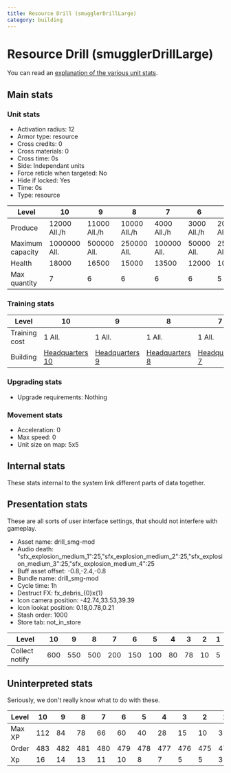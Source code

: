 ```yaml
---
title: Resource Drill (smugglerDrillLarge)
category: building
---
```


# Resource Drill (smugglerDrillLarge)

You can read an [explanation  of the various unit stats](unitexplained.md).

## Main stats

### Unit stats

  * Activation radius: 12
  * Armor type: resource
  * Cross credits: 0
  * Cross materials: 0
  * Cross time: 0s
  * Side: Independant units
  * Force reticle when targeted: No
  * Hide if locked: Yes
  * Time: 0s
  * Type: resource

|Level           |10           |9            |8            |7           |6           |5           |4           |3           |2           |1          |
|----------------|-------------|-------------|-------------|------------|------------|------------|------------|------------|------------|-----------|
|Produce         |12000  All./h|11000  All./h|10000  All./h|4000  All./h|3000  All./h|2000  All./h|1600  All./h|1550  All./h|1250  All./h|750  All./h|
|Maximum capacity|1000000  All.|500000  All. |250000  All. |100000  All.|50000  All. |25000  All. |12000  All. |7000  All.  |5000  All.  |1500  All. |
|Health          |18000        |16500        |15000        |13500       |12000       |10500       |9000        |6000        |3900        |3000       |
|Max quantity    |7            |6            |6            |6           |6           |5           |4           |3           |2           |1          |


### Training stats

|Level        |10                                |9                                |8                                |7                                |6                                |5                                |4                                |3                                |2                                |1                                |
|-------------|----------------------------------|---------------------------------|---------------------------------|---------------------------------|---------------------------------|---------------------------------|---------------------------------|---------------------------------|---------------------------------|---------------------------------|
|Training cost|1 All.                            |1 All.                           |1 All.                           |1 All.                           |1 All.                           |1 All.                           |1 All.                           |1 All.                           |300$                             |150$                             |
|Building     |[Headquarters 10](smugglerHQ.html)|[Headquarters 9](smugglerHQ.html)|[Headquarters 8](smugglerHQ.html)|[Headquarters 7](smugglerHQ.html)|[Headquarters 6](smugglerHQ.html)|[Headquarters 5](smugglerHQ.html)|[Headquarters 4](smugglerHQ.html)|[Headquarters 3](smugglerHQ.html)|[Headquarters 2](smugglerHQ.html)|[Headquarters 1](smugglerHQ.html)|


### Upgrading stats

  * Upgrade requirements: Nothing

### Movement stats

  * Acceleration: 0
  * Max speed: 0
  * Unit size on map: 5x5

## Internal stats

These stats internal to the system link different parts of data together.


## Presentation stats

These are all sorts of user interface settings, that should not interfere with gameplay.

  * Asset name: drill_smg-mod
  * Audio death: "sfx_explosion_medium_1":25,"sfx_explosion_medium_2":25,"sfx_explosion_medium_3":25,"sfx_explosion_medium_4":25
  * Buff asset offset: -0.8,-2.4,-0.8
  * Bundle name: drill_smg-mod
  * Cycle time: 1h
  * Destruct FX: fx_debris_{0}x{1}
  * Icon camera position: -42.74,33.53,39.39
  * Icon lookat position: 0.18,0.78,0.21
  * Stash order: 1000
  * Store tab: not_in_store

|Level         |10 |9  |8  |7  |6  |5  |4 |3 |2 |1|
|--------------|---|---|---|---|---|---|--|--|--|-|
|Collect notify|600|550|500|200|150|100|80|78|10|5|


## Uninterpreted stats

Seriously, we don't really know what to do with these.

|Level |10 |9  |8  |7  |6  |5  |4  |3  |2  |1  |
|------|---|---|---|---|---|---|---|---|---|---|
|Max XP|112|84 |78 |66 |60 |40 |28 |15 |10 |3  |
|Order |483|482|481|480|479|478|477|476|475|474|
|Xp    |16 |14 |13 |11 |10 |8  |7  |5  |5  |3  |


